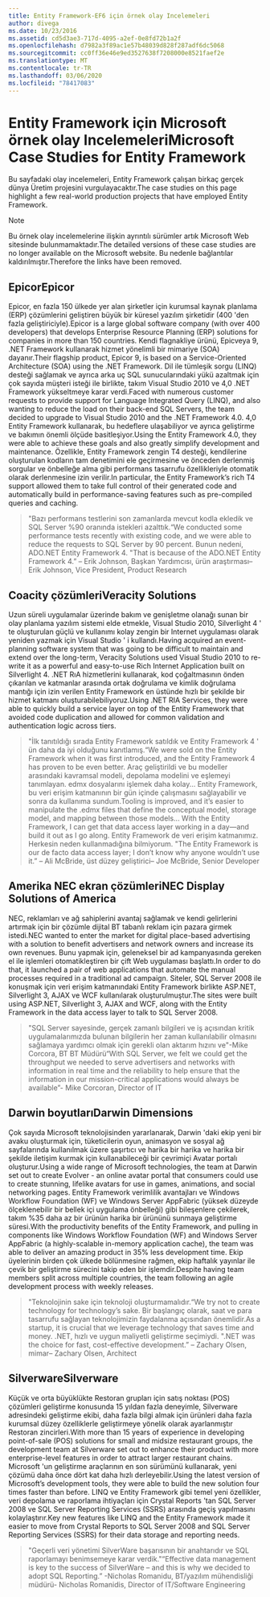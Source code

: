 ```yaml
---
title: Entity Framework-EF6 için örnek olay Incelemeleri
author: divega
ms.date: 10/23/2016
ms.assetid: cd5d3ae3-717d-4095-a2ef-0e8fd72b1a2f
ms.openlocfilehash: d7982a3f89ac1e57b48039d828f287adf6dc5068
ms.sourcegitcommit: cc0ff36e46e9ed3527638f7208000e8521faef2e
ms.translationtype: MT
ms.contentlocale: tr-TR
ms.lasthandoff: 03/06/2020
ms.locfileid: "78417083"
---
```

# <a name="microsoft-case-studies-for-entity-framework"></a><span data-ttu-id="07bf9-102">Entity Framework için Microsoft örnek olay Incelemeleri</span><span class="sxs-lookup"><span data-stu-id="07bf9-102">Microsoft Case Studies for Entity Framework</span></span>
<span data-ttu-id="07bf9-103">Bu sayfadaki olay incelemeleri, Entity Framework çalışan birkaç gerçek dünya Üretim projesini vurgulayacaktır.</span><span class="sxs-lookup"><span data-stu-id="07bf9-103">The case studies on this page highlight a few real-world production projects that have employed Entity Framework.</span></span>
> [!NOTE]
> <span data-ttu-id="07bf9-104">Bu örnek olay incelemelerine ilişkin ayrıntılı sürümler artık Microsoft Web sitesinde bulunmamaktadır.</span><span class="sxs-lookup"><span data-stu-id="07bf9-104">The detailed versions of these case studies are no longer available on the Microsoft website.</span></span> <span data-ttu-id="07bf9-105">Bu nedenle bağlantılar kaldırılmıştır.</span><span class="sxs-lookup"><span data-stu-id="07bf9-105">Therefore the links have been removed.</span></span>

## <a name="epicor"></a><span data-ttu-id="07bf9-106">Epicor</span><span class="sxs-lookup"><span data-stu-id="07bf9-106">Epicor</span></span>
<span data-ttu-id="07bf9-107">Epicor, en fazla 150 ülkede yer alan şirketler için kurumsal kaynak planlama (ERP) çözümlerini geliştiren büyük bir küresel yazılım şirketidir (400 'den fazla geliştiriciyle).</span><span class="sxs-lookup"><span data-stu-id="07bf9-107">Epicor is a large global software company (with over 400 developers) that develops Enterprise Resource Planning (ERP) solutions for companies in more than 150 countries.</span></span>
<span data-ttu-id="07bf9-108">Kendi flagnakliye ürünü, Epicveya 9, .NET Framework kullanarak hizmet yönelimli bir mimariye (SOA) dayanır.</span><span class="sxs-lookup"><span data-stu-id="07bf9-108">Their flagship product, Epicor 9, is based on a Service-Oriented Architecture (SOA) using the .NET Framework.</span></span>
<span data-ttu-id="07bf9-109">Dil ile tümleşik sorgu (LINQ) desteği sağlamak ve ayrıca arka uç SQL sunucularındaki yükü azaltmak için çok sayıda müşteri isteği ile birlikte, takım Visual Studio 2010 ve 4,0 .NET Framework yükseltmeye karar verdi.</span><span class="sxs-lookup"><span data-stu-id="07bf9-109">Faced with numerous customer requests to provide support for Language Integrated Query (LINQ), and also wanting to reduce the load on their back-end SQL Servers, the team decided to upgrade to Visual Studio 2010 and the .NET Framework 4.0.</span></span>
<span data-ttu-id="07bf9-110">4,0 Entity Framework kullanarak, bu hedeflere ulaşabiliyor ve ayrıca geliştirme ve bakımın önemli ölçüde basitleşiyor.</span><span class="sxs-lookup"><span data-stu-id="07bf9-110">Using the Entity Framework 4.0, they were able to achieve these goals and also greatly simplify development and maintenance.</span></span>
<span data-ttu-id="07bf9-111">Özellikle, Entity Framework zengin T4 desteği, kendilerine oluşturulan kodların tam denetimini ele geçirmesine ve önceden derlenmiş sorgular ve önbelleğe alma gibi performans tasarrufu özellikleriyle otomatik olarak derlenmesine izin verilir.</span><span class="sxs-lookup"><span data-stu-id="07bf9-111">In particular, the Entity Framework’s rich T4 support allowed them to take full control of their generated code and automatically build in performance-saving features such as pre-compiled queries and caching.</span></span>

> <span data-ttu-id="07bf9-112">"Bazı performans testlerini son zamanlarda mevcut kodla ekledik ve SQL Server %90 oranında istekleri azalttık.</span><span class="sxs-lookup"><span data-stu-id="07bf9-112">“We conducted some performance tests recently with existing code, and we were able to reduce the requests to SQL Server by 90 percent.</span></span>
<span data-ttu-id="07bf9-113">Bunun nedeni, ADO.NET Entity Framework 4. "</span><span class="sxs-lookup"><span data-stu-id="07bf9-113">That is because of the ADO.NET Entity Framework 4.”</span></span> <span data-ttu-id="07bf9-114">– Erik Johnson, Başkan Yardımcısı, ürün araştırması</span><span class="sxs-lookup"><span data-stu-id="07bf9-114">– Erik Johnson, Vice President, Product Research</span></span>  

## <a name="veracity-solutions"></a><span data-ttu-id="07bf9-115">Coacity çözümleri</span><span class="sxs-lookup"><span data-stu-id="07bf9-115">Veracity Solutions</span></span>
<span data-ttu-id="07bf9-116">Uzun süreli uygulamalar üzerinde bakım ve genişletme olanağı sunan bir olay planlama yazılım sistemi elde etmekle, Visual Studio 2010, Silverlight 4 ' te oluşturulan güçlü ve kullanımı kolay zengin bir Internet uygulaması olarak yeniden yazmak için Visual Studio ' i kullandı.</span><span class="sxs-lookup"><span data-stu-id="07bf9-116">Having acquired an event-planning software system that was going to be difficult to maintain and extend over the long-term, Veracity Solutions used Visual Studio 2010 to re-write it as a powerful and easy-to-use Rich Internet Application built on Silverlight 4.</span></span>
<span data-ttu-id="07bf9-117">.NET RıA hizmetlerini kullanarak, kod çoğaltmasının önden çıkarılan ve katmanlar arasında ortak doğrulama ve kimlik doğrulama mantığı için izin verilen Entity Framework en üstünde hızlı bir şekilde bir hizmet katmanı oluşturabilebiliyoruz.</span><span class="sxs-lookup"><span data-stu-id="07bf9-117">Using .NET RIA Services, they were able to quickly build a service layer on top of the Entity Framework that avoided code duplication and allowed for common validation and authentication logic across tiers.</span></span>  

> <span data-ttu-id="07bf9-118">"İlk tanıtıldığı sırada Entity Framework satıldık ve Entity Framework 4 ' ün daha da iyi olduğunu kanıtlamış.</span><span class="sxs-lookup"><span data-stu-id="07bf9-118">“We were sold on the Entity Framework when it was first introduced, and the Entity Framework 4 has proven to be even better.</span></span>
<span data-ttu-id="07bf9-119">Araç geliştirildi ve bu modeller arasındaki kavramsal modeli, depolama modelini ve eşlemeyi tanımlayan. edmx dosyalarını işlemek daha kolay... Entity Framework, bu veri erişim katmanının bir gün içinde çalışmasını sağlayabilir ve sonra da kullanıma sundum.</span><span class="sxs-lookup"><span data-stu-id="07bf9-119">Tooling is improved, and it’s easier to manipulate the .edmx files that define the conceptual model, storage model, and mapping between those models... With the Entity Framework, I can get that data access layer working in a day—and build it out as I go along.</span></span>
<span data-ttu-id="07bf9-120">Entity Framework de veri erişim katmanımız. Herkesin neden kullanmadığına bilmiyorum. "</span><span class="sxs-lookup"><span data-stu-id="07bf9-120">The Entity Framework is our de facto data access layer; I don’t know why anyone wouldn’t use it.”</span></span> <span data-ttu-id="07bf9-121">– Ali McBride, üst düzey geliştirici</span><span class="sxs-lookup"><span data-stu-id="07bf9-121">– Joe McBride, Senior Developer</span></span>

## <a name="nec-display-solutions-of-america"></a><span data-ttu-id="07bf9-122">Amerika NEC ekran çözümleri</span><span class="sxs-lookup"><span data-stu-id="07bf9-122">NEC Display Solutions of America</span></span>
<span data-ttu-id="07bf9-123">NEC, reklamları ve ağ sahiplerini avantaj sağlamak ve kendi gelirlerini artırmak için bir çözümle dijital BT tabanlı reklam için pazara girmek istedi.</span><span class="sxs-lookup"><span data-stu-id="07bf9-123">NEC wanted to enter the market for digital place-based advertising with a solution to benefit advertisers and network owners and increase its own revenues.</span></span>
<span data-ttu-id="07bf9-124">Bunu yapmak için, geleneksel bir ad kampanyasında gereken el ile işlemleri otomatikleştiren bir çift Web uygulaması başlattı.</span><span class="sxs-lookup"><span data-stu-id="07bf9-124">In order to do that, it launched a pair of web applications that automate the manual processes required in a traditional ad campaign.</span></span>
<span data-ttu-id="07bf9-125">Siteler, SQL Server 2008 ile konuşmak için veri erişim katmanındaki Entity Framework birlikte ASP.NET, Silverlight 3, AJAX ve WCF kullanılarak oluşturulmuştur.</span><span class="sxs-lookup"><span data-stu-id="07bf9-125">The sites were built using ASP.NET, Silverlight 3, AJAX and WCF, along with the Entity Framework in the data access layer to talk to SQL Server 2008.</span></span>

> <span data-ttu-id="07bf9-126">"SQL Server sayesinde, gerçek zamanlı bilgileri ve iş açısından kritik uygulamalarımızda bulunan bilgilerin her zaman kullanılabilir olmasını sağlamaya yardımcı olmak için gerekli olan aktarım hızını ve"-Mike Corcora, BT BT Müdürü</span><span class="sxs-lookup"><span data-stu-id="07bf9-126">“With SQL Server, we felt we could get the throughput we needed to serve advertisers and networks with information in real time and the reliability to help ensure that the information in our mission-critical applications would always be available”- Mike Corcoran, Director of IT</span></span>

## <a name="darwin-dimensions"></a><span data-ttu-id="07bf9-127">Darwin boyutları</span><span class="sxs-lookup"><span data-stu-id="07bf9-127">Darwin Dimensions</span></span>
<span data-ttu-id="07bf9-128">Çok sayıda Microsoft teknolojisinden yararlanarak, Darwin 'daki ekip yeni bir avaku oluşturmak için, tüketicilerin oyun, animasyon ve sosyal ağ sayfalarında kullanılmak üzere şaşırtıcı ve harika bir harika ve harika bir şekilde iletişim kurmak için kullanabileceği bir çevrimiçi Avatar portalı oluşturur.</span><span class="sxs-lookup"><span data-stu-id="07bf9-128">Using a wide range of Microsoft technologies, the team at Darwin set out to create Evolver - an online avatar portal that consumers could use to create stunning, lifelike avatars for use in games, animations, and social networking pages.</span></span>
<span data-ttu-id="07bf9-129">Entity Framework verimlilik avantajları ve Windows Workflow Foundation (WF) ve Windows Server AppFabric (yüksek düzeyde ölçeklenebilir bir bellek içi uygulama önbelleği) gibi bileşenlere çekilerek, takım %35 daha az bir ürünün harika bir ürününü sunmaya geliştirme süresi.</span><span class="sxs-lookup"><span data-stu-id="07bf9-129">With the productivity benefits of the Entity Framework, and pulling in components like Windows Workflow Foundation (WF) and Windows Server AppFabric (a highly-scalable in-memory application cache), the team was able to deliver an amazing product in 35% less development time.</span></span>
<span data-ttu-id="07bf9-130">Ekip üyelerinin birden çok ülkede bölünmesine rağmen, ekip haftalık yayınlar ile çevik bir geliştirme sürecini takip eden bir işlemdir.</span><span class="sxs-lookup"><span data-stu-id="07bf9-130">Despite having team members split across multiple countries, the team following an agile development process with weekly releases.</span></span>

 > <span data-ttu-id="07bf9-131">"Teknolojinin sake için teknoloji oluşturmamalıdır.</span><span class="sxs-lookup"><span data-stu-id="07bf9-131">“We try not to create technology for technology’s sake.</span></span> <span data-ttu-id="07bf9-132">Bir başlangıç olarak, saat ve para tasarrufu sağlayan teknolojimizin faydalanma açısından önemlidir.</span><span class="sxs-lookup"><span data-stu-id="07bf9-132">As a startup, it is crucial that we leverage technology that saves time and money.</span></span>
 <span data-ttu-id="07bf9-133">.NET, hızlı ve uygun maliyetli geliştirme seçimiydi. "</span><span class="sxs-lookup"><span data-stu-id="07bf9-133">.NET was the choice for fast, cost-effective development.”</span></span> <span data-ttu-id="07bf9-134">– Zachary Olsen, mimar</span><span class="sxs-lookup"><span data-stu-id="07bf9-134">– Zachary Olsen, Architect</span></span>  

## <a name="silverware"></a><span data-ttu-id="07bf9-135">Silverware</span><span class="sxs-lookup"><span data-stu-id="07bf9-135">Silverware</span></span>
<span data-ttu-id="07bf9-136">Küçük ve orta büyüklükte Restoran grupları için satış noktası (POS) çözümleri geliştirme konusunda 15 yıldan fazla deneyimle, Silverware adresindeki geliştirme ekibi, daha fazla bilgi almak için ürünleri daha fazla kurumsal düzey özelliklerle geliştirmeye yönelik olarak ayarlanmıştır Restoran zincirleri.</span><span class="sxs-lookup"><span data-stu-id="07bf9-136">With more than 15 years of experience in developing point-of-sale (POS) solutions for small and midsize restaurant groups, the development team at Silverware set out to enhance their product with more enterprise-level features in order to attract larger restaurant chains.</span></span>
<span data-ttu-id="07bf9-137">Microsoft 'un geliştirme araçlarının en son sürümünü kullanarak, yeni çözümü daha önce dört kat daha hızlı derleyebilir.</span><span class="sxs-lookup"><span data-stu-id="07bf9-137">Using the latest version of Microsoft’s development tools, they were able to build the new solution four times faster than before.</span></span>
<span data-ttu-id="07bf9-138">LINQ ve Entity Framework gibi temel yeni özellikler, veri depolama ve raporlama ihtiyaçları için Crystal Reports 'tan SQL Server 2008 ve SQL Server Reporting Services (SSRS) arasında geçiş yapılmasını kolaylaştırır.</span><span class="sxs-lookup"><span data-stu-id="07bf9-138">Key new features like LINQ and the Entity Framework made it easier to move from Crystal Reports to SQL Server 2008 and SQL Server Reporting Services (SSRS) for their data storage and reporting needs.</span></span>

> <span data-ttu-id="07bf9-139">"Geçerli veri yönetimi SilverWare başarısının bir anahtarıdır ve SQL raporlamayı benimsemeye karar verdik."</span><span class="sxs-lookup"><span data-stu-id="07bf9-139">“Effective data management is key to the success of SilverWare – and this is why we decided to adopt SQL Reporting.”</span></span> <span data-ttu-id="07bf9-140">-Nicholas Romanidu, BT/yazılım mühendisliği müdürü</span><span class="sxs-lookup"><span data-stu-id="07bf9-140">- Nicholas Romanidis, Director of IT/Software Engineering</span></span>
